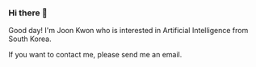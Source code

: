 ### Hi there 👋

Good day! I'm Joon Kwon who is interested in Artificial Intelligence from South Korea.

If you want to contact me, please send me an email.


<!--
**ioahKwon/ioahKwon** is a ✨ _special_ ✨ repository because its `README.md` (this file) appears on your GitHub profile.

- 🔭 I’m currently working on ...
- 🌱 I’m currently learning ...
- 👯 I’m looking to collaborate on ...
- 🤔 I’m looking for help with ...
- 💬 Ask me about ...
- 📫 How to reach me: ...
- 😄 Pronouns: ...
- ⚡ Fun fact: ...
-->
